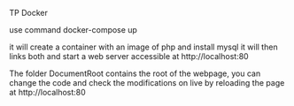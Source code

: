 TP Docker

use command docker-compose up

it will create a container with an image of php and install mysql
it will then links both and start a web server accessible at http://localhost:80

The folder DocumentRoot contains the root of the webpage, you can change the code and check the modifications on live by reloading the page at http://localhost:80
